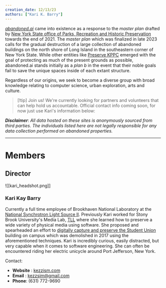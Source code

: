 ```yaml
---
creation_date: 12/13/23
authors: ["Kari K. Barry"]
---
```


[*abandoned.ai*](https://abandoned.ai) came into existence as a response to the *master plan* drafted by [New York State office of Parks, Recreation and Historic Preservation](https://parks.ny.gov/) towards the end of 2021. The *master plan* which was finalized in late 2023 calls for the gradual destruction of a large collection of abandoned buildings on the north shore of Long Island in the southeastern corner of New York State. While other entities like [Preserve KPPC](https://linktr.ee/preservekppc) emerged with the goal of protecting as much of the present grounds as possible, abandoned.ai stands initially as a *plan b* in the event that their noble goals fail to save the unique spaces inside of each extant structure. 

Regardless of our origins, we seek to become a diverse group with broad knowledge relating to computer science, urban exploration, arts and culture.

> [!tip] Join us! We're currently looking for partners and volunteers that can help hold us accountable.
> Official contact info coming soon, for now just use Kari's information below:

***Disclaimer***: *All data hosted on these sites is anonymously sourced from third parties. The individuals listed here are not legally responsible for any data collection performed on abandoned properties.*

---

# Members

## Director
![[kari_headshot.png]]
### Kari Kay Barry

Currently a full time employee of Brookhaven National Laboratory at the [National Synchrotron Light Source II](https://www.bnl.gov/nsls2/). Previously Kari worked for Stony Brook University's Media Lab, [TLL](https://it.stonybrook.edu/services/teaching-learning-lab) where she learned how to preserve a wide variety of physical media using software. She proposed and spearheaded an effort to [digitally capture and preserve the Student Union](https://sbutltmedia.github.io/unionProject/) building on campus which was demolished in 2017 using the aforementioned techniques. Kari is incredibly curious, easily distracted, but very capable when it comes to software engineering. She can often be encountered riding her electric unicycle around Port Jefferson, New York.

Contact:
- **Website** : [kezzism.com](https://kezzism.com/)
- **Email** : kezzsim@gmail.com
- **Phone**: (631) 772-9690
